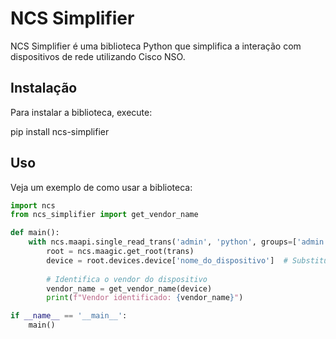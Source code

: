 # NCS Simplifier

NCS Simplifier é uma biblioteca Python que simplifica a interação com dispositivos de rede utilizando Cisco NSO. 

## Instalação

Para instalar a biblioteca, execute:

pip install ncs-simplifier

## Uso

Veja um exemplo de como usar a biblioteca:

```python
import ncs
from ncs_simplifier import get_vendor_name

def main():
    with ncs.maapi.single_read_trans('admin', 'python', groups=['admin']) as trans:
        root = ncs.maagic.get_root(trans)
        device = root.devices.device['nome_do_dispositivo']  # Substituir pelo nome do dispositivo
        
        # Identifica o vendor do dispositivo
        vendor_name = get_vendor_name(device)
        print(f"Vendor identificado: {vendor_name}")

if __name__ == '__main__':
    main()

```